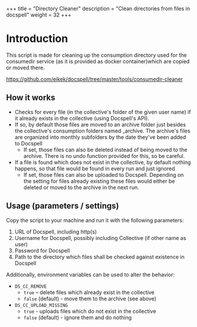 +++
title = "Directory Cleaner"
description = "Clean directories from files in docspell"
weight = 32
+++

# Introduction

This script is made for cleaning up the consumption directory used for
the consumedir service (as it is provided as docker container)which
are copied or moved there.

<https://github.com/eikek/docspell/tree/master/tools/consumedir-cleaner>

## How it works

- Checks for every file (in the collective's folder of the given user
  name) if it already exists in the collective (using Docspell's API).
- If so, by default those files are moved to an archive folder just
  besides the collective's consumption folders named _archive. The
  archive's files are organized into monthly subfolders by the date
  they've been added to Docspell
  - If set, those files can also be deleted instead of being moved to
    the archive. There is no undo function provided for this, so be
    careful.
- If a file is found which does not exist in the collective, by
  default nothing happens, so that file would be found in every run
  and just ignored
  - If set, those files can also be uploaded to Docspell. Depending on
    the setting for files already existing these files would either be
    deleted or moved to the archive in the next run.

## Usage (parameters / settings)

Copy the script to your machine and run it with the following
parameters:

1. URL of Docspell, including http(s)
2. Username for Docspell, possibly including Collective (if other name
   as user)
3. Password for Docspell
4. Path to the directory which files shall be checked against
   existence in Docspell

Additionally, environment variables can be used to alter the behavior:

- `DS_CC_REMOVE`
  - `true` – delete files which already exist in the collective
  - `false` (default) - move them to the archive (see above)
- `DS_CC_UPLOAD_MISSING`
  - `true` - uploads files which do not exist in the collective
  - `false` (default) - ignore them and do nothing
